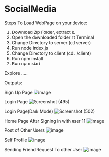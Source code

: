 # SocialMedia
Steps To Load WebPage on your device:
1) Download Zip Folder, extract it.
2) Open the downloaded folder at Terminal
3) Change Directory to server (cd server)
4) Run node index.js
5) Change Directory to client (cd ../client)
6) Run npm install
7) Run npm start

Explore .....

Outputs:

Sign Up Page
![image](https://github.com/basebottom/SocailMedia/assets/141000779/1daaf0fa-1620-4ba7-a400-b7195143252c)

Login Page
![Screenshot (495)](https://github.com/basebottom/SocailMedia/assets/141000779/1316b4ab-e4db-4fa3-813b-f25ea4787c80)

Login Page(Dark Mode)
![Screenshot (502)](https://github.com/basebottom/SocailMedia/assets/141000779/13a06bb4-4217-42a4-8465-0d71ba48a681)

Home Page After Signing in with user 11
![image](https://github.com/basebottom/SocailMedia/assets/141000779/f8ccf335-88a0-4cfd-9375-476a3d4af6b6)

Post of Other Users
![image](https://github.com/basebottom/SocailMedia/assets/141000779/5f24b301-d088-499f-8d22-a0ddf923ad47)

Self Profile 
![image](https://github.com/basebottom/SocailMedia/assets/141000779/21cce6f5-dceb-43ee-a473-5eeb7fc7cdd1)

Sending Friend Request To other User
![image](https://github.com/basebottom/SocailMedia/assets/141000779/7b300620-fff6-47d9-8491-dd75f254d432)

